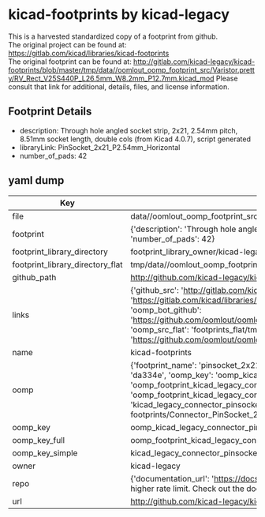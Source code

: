 # kicad-footprints by kicad-legacy  
This is a harvested standardized copy of a footprint from github.  
The original project can be found at:  
https://gitlab.com/kicad/libraries/kicad-footprints  
The original footprint can be found at:
http://gitlab.com/kicad-legacy/kicad-footprints/blob/master/tmp/data//oomlout_oomp_footprint_src/Varistor.pretty/RV_Rect_V25S440P_L26.5mm_W8.2mm_P12.7mm.kicad_mod
Please consult that link for additional, details, files, and license information.  
## Footprint Details
* description: Through hole angled socket strip, 2x21, 2.54mm pitch, 8.51mm socket length, double cols (from Kicad 4.0.7), script generated  
* libraryLink: PinSocket_2x21_P2.54mm_Horizontal  
* number_of_pads: 42  
## yaml dump  
| Key | Value |  
| --- | --- |  
| file | data//oomlout_oomp_footprint_src/kicad-footprints/Connector_PinSocket_2.54mm.pretty/PinSocket_2x21_P2.54mm_Horizontal.kicad_mod |  
| footprint | {'description': 'Through hole angled socket strip, 2x21, 2.54mm pitch, 8.51mm socket length, double cols (from Kicad 4.0.7), script generated', 'libraryLink': 'PinSocket_2x21_P2.54mm_Horizontal', 'number_of_pads': 42} |  
| footprint_library_directory | footprint_library_owner/kicad-legacy_kicad-footprints |  
| footprint_library_directory_flat | tmp/data//oomlout_oomp_footprint_src/footprints_flat/kicad_legacy_connector_pinsocket_2_54mm_pinsocket_2x21_p2_54mm_horizontal/working |  
| github_path | http://github.com/kicad-legacy/kicad-footprints/blob/master/tmp/data//oomlout_oomp_footprint_src/Connector_PinSocket_2.54mm.pretty/PinSocket_2x21_P2.54mm_Horizontal.kicad_mod |  
| links | {'github_src': 'http://gitlab.com/kicad-legacy/kicad-footprints/blob/master/tmp/data//oomlout_oomp_footprint_src/Varistor.pretty/RV_Rect_V25S440P_L26.5mm_W8.2mm_P12.7mm.kicad_mod', 'github_src_repo': 'https://gitlab.com/kicad/libraries/kicad-footprints', 'oomp_bot': 'tmp/data//oomlout_oomp_footprint_src/footprints/kicad_legacy_connector_pinsocket_2_54mm_pinsocket_2x21_p2_54mm_horizontal/working', 'oomp_bot_github': 'https://github.com/oomlout/oomlout_oomp_footprint_bot/tree/main/tmp/data//oomlout_oomp_footprint_src/footprints/kicad_legacy_connector_pinsocket_2_54mm_pinsocket_2x21_p2_54mm_horizontal/working', 'oomp_src_flat': 'footprints_flat/tmp/data//oomlout_oomp_footprint_src/footprints_flat/kicad_legacy_connector_pinsocket_2_54mm_pinsocket_2x21_p2_54mm_horizontal/working', 'oomp_src_flat_github': 'https://github.com/oomlout/oomlout_oomp_footprint_src/tree/main/tmp/data//oomlout_oomp_footprint_src/footprints_flat/kicad_legacy_connector_pinsocket_2_54mm_pinsocket_2x21_p2_54mm_horizontal/working'} |  
| name | kicad-footprints |  
| oomp | {'footprint_name': 'pinsocket_2x21_p2_54mm_horizontal', 'library_name': 'connector_pinsocket_2_54mm', 'md5': 'da334e330b2add16ec2381711a931758', 'md5_10': 'da334e330b', 'md5_5': 'da334', 'md5_6': 'da334e', 'oomp_key': 'oomp_kicad_legacy_connector_pinsocket_2_54mm_pinsocket_2x21_p2_54mm_horizontal', 'oomp_key_extra': 'oomp_footprint_kicad_legacy_connector_pinsocket_2_54mm_pinsocket_2x21_p2_54mm_horizontal', 'oomp_key_full': 'oomp_footprint_kicad_legacy_connector_pinsocket_2_54mm_pinsocket_2x21_p2_54mm_horizontal_da334e', 'oomp_key_simple': 'kicad_legacy_connector_pinsocket_2_54mm_pinsocket_2x21_p2_54mm_horizontal', 'original_filename': 'data//oomlout_oomp_footprint_src/kicad-footprints/Connector_PinSocket_2.54mm.pretty/PinSocket_2x21_P2.54mm_Horizontal.kicad_mod', 'owner_name': 'kicad_legacy'} |  
| oomp_key | oomp_kicad_legacy_connector_pinsocket_2_54mm_pinsocket_2x21_p2_54mm_horizontal |  
| oomp_key_full | oomp_footprint_kicad_legacy_connector_pinsocket_2_54mm_pinsocket_2x21_p2_54mm_horizontal |  
| oomp_key_simple | kicad_legacy_connector_pinsocket_2_54mm_pinsocket_2x21_p2_54mm_horizontal |  
| owner | kicad-legacy |  
| repo | {'documentation_url': 'https://docs.github.com/rest/overview/resources-in-the-rest-api#rate-limiting', 'message': "API rate limit exceeded for 84.66.142.224. (But here's the good news: Authenticated requests get a higher rate limit. Check out the documentation for more details.)"} |  
| url | http://github.com/kicad-legacy/kicad-footprints |  

